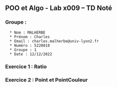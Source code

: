 ## POO et Algo - Lab x009 – TD Noté

### Groupe :

      * Nom : MALHERBE
      * Prénom : Charles
      * Email : charles.malherbe@univ-lyon2.fr
      * Numéro : 5220818
      * Groupe : 1
      * Date : 12/12/2022

### Exercice 1 : Ratio

### Exercice 2 : Point et PointCouleur